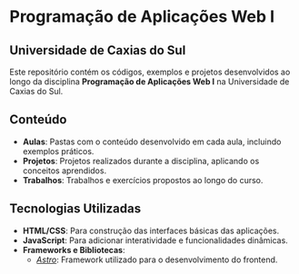 # Programação de Aplicações Web I

## Universidade de Caxias do Sul

Este repositório contém os códigos, exemplos e projetos desenvolvidos ao longo da disciplina **Programação de Aplicações Web I** na Universidade de Caxias do Sul.

## Conteúdo

- **Aulas**: Pastas com o conteúdo desenvolvido em cada aula, incluindo exemplos práticos.
- **Projetos**: Projetos realizados durante a disciplina, aplicando os conceitos aprendidos.
- **Trabalhos**: Trabalhos e exercícios propostos ao longo do curso.

## Tecnologias Utilizadas

- **HTML/CSS**: Para construção das interfaces básicas das aplicações.
- **JavaScript**: Para adicionar interatividade e funcionalidades dinâmicas.
- **Frameworks e Bibliotecas**:
  - *[Astro](https://www.astro.build/)*: Framework utilizado para o desenvolvimento do frontend.
